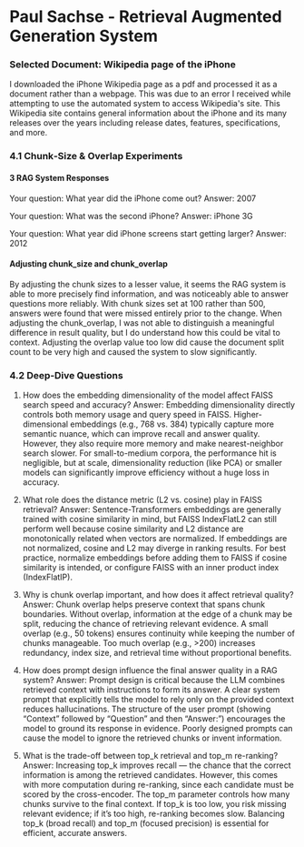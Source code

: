 # Paul Sachse - Retrieval Augmented Generation System

### Selected Document: Wikipedia page of the iPhone
I downloaded the iPhone Wikipedia page as a pdf and processed it as a document rather than a webpage. This was due to an error I received while attempting to use the automated system to access Wikipedia's site. This Wikipedia site contains general information about the iPhone and its many releases over the years including release dates, features, specifications, and more. 

### 4.1 Chunk‑Size & Overlap Experiments
#### 3 RAG System Responses

Your question: What year did the iPhone come out?
Answer: 2007

Your question: What was the second iPhone?
Answer: iPhone 3G

Your question: What year did iPhone screens start getting larger?
Answer: 2012

#### Adjusting chunk_size and chunk_overlap

By adjusting the chunk sizes to a lesser value, it seems the RAG system is able to more precisely find information, and was noticeably able to answer questions more reliably. With chunk sizes set at 100 rather than 500, answers were found that were missed entirely prior to the change. When adjusting the chunk_overlap, I was not able to distinguish a meaningful difference in result quality, but I do understand how this could be vital to context. Adjusting the overlap value too low did cause the document split count to be very high and caused the system to slow significantly. 


### 4.2 Deep‑Dive Questions

1. How does the embedding dimensionality of the model affect FAISS search speed and accuracy?
Answer: Embedding dimensionality directly controls both memory usage and query speed in FAISS. Higher-dimensional embeddings (e.g., 768 vs. 384) typically capture more semantic nuance, which can improve recall and answer quality. However, they also require more memory and make nearest-neighbor search slower. For small-to-medium corpora, the performance hit is negligible, but at scale, dimensionality reduction (like PCA) or smaller models can significantly improve efficiency without a huge loss in accuracy.

2. What role does the distance metric (L2 vs. cosine) play in FAISS retrieval?
Answer: Sentence-Transformers embeddings are generally trained with cosine similarity in mind, but FAISS IndexFlatL2 can still perform well because cosine similarity and L2 distance are monotonically related when vectors are normalized. If embeddings are not normalized, cosine and L2 may diverge in ranking results. For best practice, normalize embeddings before adding them to FAISS if cosine similarity is intended, or configure FAISS with an inner product index (IndexFlatIP).

3. Why is chunk overlap important, and how does it affect retrieval quality?
Answer: Chunk overlap helps preserve context that spans chunk boundaries. Without overlap, information at the edge of a chunk may be split, reducing the chance of retrieving relevant evidence. A small overlap (e.g., 50 tokens) ensures continuity while keeping the number of chunks manageable. Too much overlap (e.g., >200) increases redundancy, index size, and retrieval time without proportional benefits.

4. How does prompt design influence the final answer quality in a RAG system?
Answer: Prompt design is critical because the LLM combines retrieved context with instructions to form its answer. A clear system prompt that explicitly tells the model to rely only on the provided context reduces hallucinations. The structure of the user prompt (showing “Context” followed by “Question” and then “Answer:”) encourages the model to ground its response in evidence. Poorly designed prompts can cause the model to ignore the retrieved chunks or invent information.

5. What is the trade-off between top_k retrieval and top_m re-ranking?
Answer: Increasing top_k improves recall — the chance that the correct information is among the retrieved candidates. However, this comes with more computation during re-ranking, since each candidate must be scored by the cross-encoder. The top_m parameter controls how many chunks survive to the final context. If top_k is too low, you risk missing relevant evidence; if it’s too high, re-ranking becomes slow. Balancing top_k (broad recall) and top_m (focused precision) is essential for efficient, accurate answers.